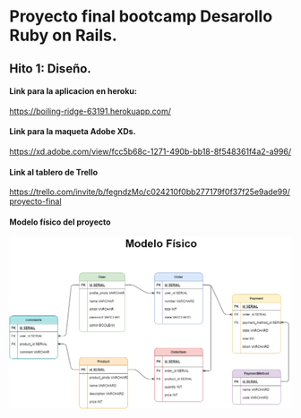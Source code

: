 # Proyecto final bootcamp Desarollo Ruby on Rails.

## Hito 1: Diseño.

#### Link para la aplicacion en heroku: 
https://boiling-ridge-63191.herokuapp.com/

#### Link para la maqueta Adobe XDs.
https://xd.adobe.com/view/fcc5b68c-1271-490b-bb18-8f548361f4a2-a996/

#### Link al tablero de Trello
https://trello.com/invite/b/fegndzMo/c024210f0bb277179f0f37f25e9ade99/proyecto-final

#### Modelo físico del proyecto
<img src="./hito_diseño/Modelo_Físico.png" alt="Modelo físico del proyecto" />